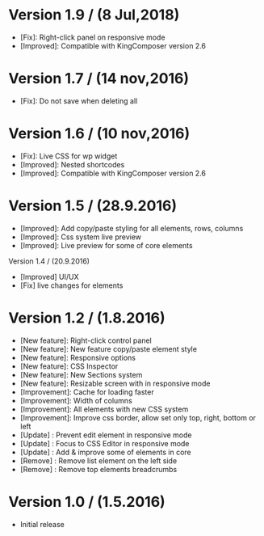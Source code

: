 
Version 1.9 / (8 Jul,2018)
============================
- [Fix]: Right-click panel on responsive mode
- [Improved]: Compatible with KingComposer version 2.6

Version 1.7 / (14 nov,2016)
============================
- [Fix]: Do not save when deleting all

Version 1.6 / (10 nov,2016)
============================
- [Fix]: Live CSS for wp widget
- [Improved]: Nested shortcodes
- [Improved]: Compatible with KingComposer version 2.6

Version 1.5 / (28.9.2016)
============================
- [Improved]: Add copy/paste styling for all elements, rows, columns
- [Improved]: Css system live preview
- [Improved]: Live preview for some of core elements

Version 1.4 / (20.9.2016)
- [Improved] UI/UX
- [Fix] live changes for elements
				
Version 1.2 / (1.8.2016)
============================
- [New feature]: Right-click control panel 
- [New feature]: New feature copy/paste element style
- [New feature]: Responsive options 
- [New feature]: CSS Inspector
- [New feature]: New Sections system
- [New feature]: Resizable screen with in responsive mode
- [Improvement]: Cache for loading faster
- [Improvement]: Width of columns
- [Improvement]: All elements with new CSS system
- [Improvement]: Improve css border, allow set only top, right, bottom or left
- [Update]	: Prevent edit element in responsive mode
- [Update]	: Focus to CSS Editor in responsive mode
- [Update]	: Add & improve some of elements in core
- [Remove]	: Remove list element on the left side
- [Remove]	: Remove top elements breadcrumbs


Version 1.0 / (1.5.2016)
============================
- Initial release

